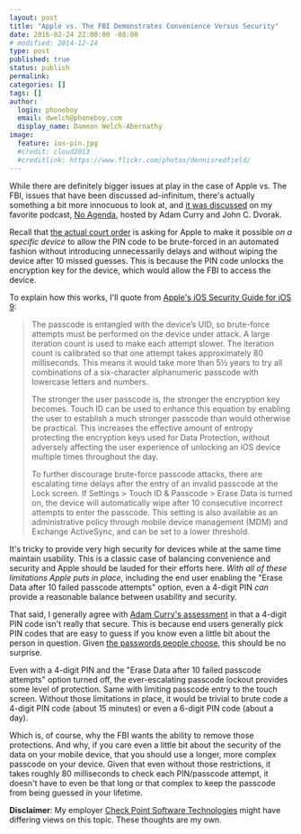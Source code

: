 ```yaml
---
layout: post
title: "Apple vs. The FBI Demonstrates Convenience Versus Security"
date: 2016-02-24 22:00:00 -08:00
# modified: 2014-12-24
type: post
published: true
status: publish
permalink: 
categories: []
tags: []
author:
  login: phoneboy
  email: dwelch@phoneboy.com
  display_name: Dameon Welch-Abernathy
image:
  feature: ios-pin.jpg
  #credit: cloud2013
  #creditlink: https://www.flickr.com/photos/dennisredfield/
---
```

While there are definitely bigger issues at play in the case of Apple vs. The FBI, issues that have been discussed ad-infinitum, there's actually something a bit more innocuous to look at, and [it was discussed](http://naplay.it/801/1-14-24) on my favorite podcast, [No Agenda](http://noagendashow.com), hosted by Adam Curry and John C. Dvorak.

Recall that [the actual court order](https://assets.documentcloud.org/documents/2714001/SB-Shooter-Order-Compelling-Apple-Asst-iPhone.pdf) is asking for Apple to make it possible *on a specific device* to allow the PIN code to be brute-forced in an automated fashion without introducing unnecessarily delays and without wiping the device after 10 missed guesses. This is because the PIN code unlocks the encryption key for the device, which would allow the FBI to access the device. 

To explain how this works, I'll quote from [Apple's iOS Security Guide for iOS 9](https://assets.documentcloud.org/documents/2714001/SB-Shooter-Order-Compelling-Apple-Asst-iPhone.pdf):

> The passcode is entangled with the device’s UID, so brute-force attempts must be performed on the device under attack. A large iteration count is used to make each attempt slower. The iteration count is calibrated so that one attempt takes approximately 80 milliseconds. This means it would take more than 5½ years to try all combinations of a six-character alphanumeric passcode with lowercase letters and numbers.
>
> The stronger the user passcode is, the stronger the encryption key becomes. Touch ID can be used to enhance this equation by enabling the user to establish a much stronger passcode than would otherwise be practical. This increases the effective amount of entropy protecting the encryption keys used for Data Protection, without adversely affecting the user experience of unlocking an iOS device multiple times throughout the day.
>
> To further discourage brute-force passcode attacks, there are escalating time delays after the entry of an invalid passcode at the Lock screen. If Settings > Touch ID & Passcode > Erase Data is turned on, the device will automatically wipe after 10 consecutive incorrect attempts to enter the passcode. This setting is also available as an administrative policy through mobile device management (MDM) and Exchange ActiveSync, and can be set to a lower threshold.

It's tricky to provide very high security for devices while at the same time maintain usability. This is a classic case of balancing convenience and security and Apple should be lauded for their efforts here. *With all of these limitations Apple puts in place*, including the end user enabling the "Erase Data after 10 failed passcode attempts" option, even a 4-digit PIN *can* provide a reasonable balance between usability and security.

That said, I generally agree with [Adam Curry's assessment](https://www.facebook.com/gldnspud/posts/10154322473817289?comment_id=10154322495977289) in that a 4-digit PIN code isn't really that secure. This is because end users generally pick PIN codes that are easy to guess if you know even a little bit about the person in question. Given [the passwords people choose](http://gizmodo.com/the-25-most-popular-passwords-of-2015-were-all-such-id-1753591514), this should be no surprise.

Even with a 4-digit PIN and the "Erase Data after 10 failed passcode attempts" option turned off, the ever-escalating passcode lockout provides some level of protection. Same with limiting passcode entry to the touch screen. Without those limitations in place, it would be trivial to brute code a 4-digit PIN code (about 15 minutes) or even a 6-digit PIN code (about a day). 

Which is, of course, why the FBI wants the ability to remove those protections. And why, if you care even a little bit about the security of the data on your mobile device, that you should use a longer, more complex passcode on your device. Given that even without those restrictions, it takes roughly 80 milliseconds to check each PIN/passcode attempt, it doesn't have to even be that long or that complex to keep the passcode from being guessed in your lifetime. 

**Disclaimer**: My employer [Check Point Software Technologies](https://www.checkpoint.com) might have differing views on this topic. These thoughts are my own.
